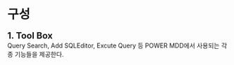 # 구성

<b style="font-size: 20px"> 1. Tool Box </b> <br/>
Query Search, Add SQLEditor, Excute Query 등 POWER MDD에서 사용되는 각종 기능들을 제공한다. <br/>
